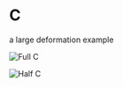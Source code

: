 C
=

a large deformation example


![Full C](https://github.com/stnava/C/blob/master/figures/c.png)

![Half C](https://github.com/stnava/C/blob/master/figures/chalf.png)
